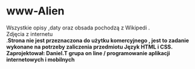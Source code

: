 # www-Alien
Wszystkie opisy ,daty oraz obsada pochodzą z Wikipedi .<br/> Zdjęcia z internetu<br/></center> .<b>Strona nie jest przeznaczona do użytku komercyjnego , jest to zadanie wykonane na potrzeby zaliczenia przedmiotu Język HTML i CSS.<b/> <br/>Zaprojektował: Daniel.T grupa on line / programowanie aplikacji internetowych i mobilnych
